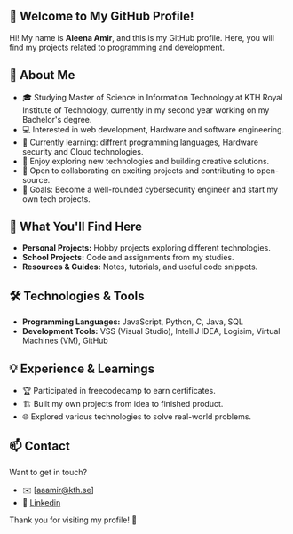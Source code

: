 ## 👋 Welcome to My GitHub Profile!

Hi! My name is **Aleena Amir**, and this is my GitHub profile. Here, you will find my projects related to programming and development.

## 📌 About Me
- 🎓 Studying Master of Science in Information Technology at KTH Royal Institute of Technology, currently in my second year working on my Bachelor's degree.
- 💻 Interested in web development, Hardware and software engineering.
- 🚀 Currently learning: diffrent programming languages, Hardware security and Cloud technologies.
- 📖 Enjoy exploring new technologies and building creative solutions.
- 🌱 Open to collaborating on exciting projects and contributing to open-source.
- 🎯 Goals: Become a well-rounded cybersecurity engineer and start my own tech projects.

## 🎯 What You'll Find Here
- **Personal Projects:** Hobby projects exploring different technologies.
- **School Projects:** Code and assignments from my studies.
- **Resources & Guides:** Notes, tutorials, and useful code snippets.

## 🛠 Technologies & Tools
- **Programming Languages:** JavaScript, Python, C, Java, SQL
- **Development Tools:** VSS (Visual Studio), IntelliJ IDEA, Logisim, Virtual Machines (VM), GitHub

## 💡 Experience & Learnings
- 🏆 Participated in freecodecamp to earn certificates. 
- 🏗️ Built my own projects from idea to finished product.
- 🌐 Explored various technologies to solve real-world problems.

## 📫 Contact
Want to get in touch?
- ✉️ [aaamir@kth.se]
- 💼 [Linkedin](https://www.linkedin.com/in/aleena-a-549b78284?lipi=urn%3Ali%3Apage%3Ad_flagship3_profile_view_base_contact_details%3BmUgHkbKVR%2BSBEwLLMOkoOA%3D%3D)

Thank you for visiting my profile! 🤍
